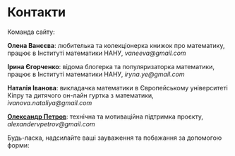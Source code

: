 # Контакти

Команда сайту:   
  
**Олена Ванєєва**: любителька та колекціонерка книжок про математику,  працює в Інституті математики НАНУ, _vaneeva@gmail.com_

**Ірина Єгорченко**: відома блогерка та популяризаторка математики,  працює в Інституті математики НАНУ, _iryna.ye@gmail.com_  
  
**Наталія Іванова**:  викладачка математики в Європейському університеті Кіпру та дитячого он-лайн гуртка з математики, _ivanova.nataliya@gmail.com_  
  
[**Олександр Петров**](https://www.facebook.com/alexandervpetrov): технічна та мотиваційна підтримка проєкту, _alexandervpetrov@gmail.com_ 

Будь-ласка, надсилайте ваші зауваження та побажання за допомогою форми:

